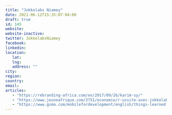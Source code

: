 ```yaml
---
title: "Jokkolabs Niamey"
date: 2021-06-12T15:35:07-04:00
draft: true
id: 145
website: 
website-inactive: 
twitter: JokkolabsNiamey
facebook: 
linkedin: 
location: 
   lat: 
   lng: 
   address: ""
city: 
region: 
country: 
email: 
articles:
   - "https://rebranding-africa.com/en/2017/09/26/karim-sy/"
   - "https://www.jeuneafrique.com/3751/economie/r-ussite-avec-jokkolabs-karim-sy-parie-sur-le-co-working/"
   - "https://www.gsma.com/mobilefordevelopment/english/things-learned-tech-hubs-africa-asia/"
---
```


